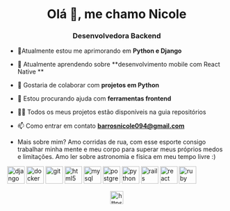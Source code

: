 <h1 align="center">Olá 👋, me chamo Nicole</h1>
<h3 align="center">Desenvolvedora Backend</h3>

- 🔭Atualmente estou me aprimorando em **Python e Django**

- 🌱 Atualmente aprendendo sobre **desenvolvimento mobile com React Native **

- 👯 Gostaria de colaborar com **projetos em Python**

- 🤝 Estou procurando ajuda com **ferramentas frontend**

- 👨‍💻 Todos os meus projetos estão disponíveis na guia repositórios

- 📫 Como entrar em contato **barrosnicole094@gmail.com**

- Mais sobre mim? Amo corridas de rua, com esse esporte consigo trabalhar minha mente e meu corpo para superar meus próprios medos e limitações. Amo ler sobre astronomia e física em meu tempo livre :)

<p align="left"><img src="https://devicons.github.io/devicon/devicon.git/icons/django/django-original.svg" alt="django" width="40" height="40"/> <img src="https://devicons.github.io/devicon/devicon.git/icons/docker/docker-original-wordmark.svg" alt="docker" width="40" height="40"/> <img src="https://www.vectorlogo.zone/logos/git-scm/git-scm-icon.svg" alt="git" width="40" height="40"/> <img src="https://devicons.github.io/devicon/devicon.git/icons/html5/html5-original-wordmark.svg" alt="html5" width="40" height="40"/> <img src="https://devicons.github.io/devicon/devicon.git/icons/mysql/mysql-original-wordmark.svg" alt="mysql" width="40" height="40"/> <img src="https://devicons.github.io/devicon/devicon.git/icons/postgresql/postgresql-original-wordmark.svg" alt="postgresql" width="40" height="40"/> <img src="https://devicons.github.io/devicon/devicon.git/icons/python/python-original.svg" alt="python" width="40" height="40"/> <img src="https://devicons.github.io/devicon/devicon.git/icons/rails/rails-original-wordmark.svg" alt="rails" width="40" height="40"/> <img src="https://devicons.github.io/devicon/devicon.git/icons/react/react-original-wordmark.svg" alt="react" width="40" height="40"/> <img src="https://devicons.github.io/devicon/devicon.git/icons/ruby/ruby-original-wordmark.svg" alt="ruby" width="40" height="40"/></p>

<p align="center">
<a href="https://linkedin.com/in/https://www.linkedin.com/in/nicole-barros-ba8a8b13b/" target="blank"><img align="center" src="https://cdn.jsdelivr.net/npm/simple-icons@3.0.1/icons/linkedin.svg" alt="https://www.linkedin.com/in/nicole-barros-ba8a8b13b/" height="30" width="30" /></a>
</p>

